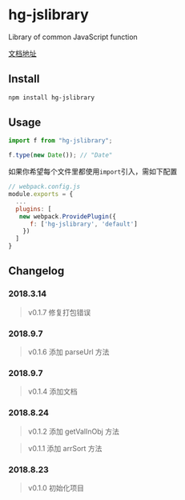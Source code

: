 # hg-jslibrary

Library of common JavaScript function

[文档地址](https://hamger.github.io/hg-jslibrary/)

## Install

```bash
npm install hg-jslibrary
```

## Usage

```js
import f from "hg-jslibrary";

f.type(new Date()); // "Date"
```

如果你希望每个文件里都使用`import`引入，需如下配置

```js
// webpack.config.js
module.exports = {
  ...
  plugins: [
   new webpack.ProvidePlugin({
      f: ['hg-jslibrary', 'default']
    })
  ]
}
```

## Changelog

### 2018.3.14

> v0.1.7 修复打包错误

### 2018.9.7

> v0.1.6 添加 parseUrl 方法

### 2018.9.7

> v0.1.4 添加文档

### 2018.8.24

> v0.1.2 添加 getValInObj 方法

> v0.1.1 添加 arrSort 方法

### 2018.8.23

> v0.1.0 初始化项目
